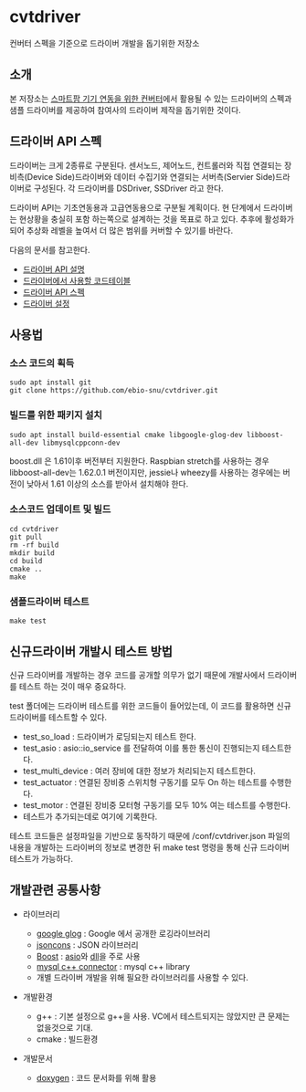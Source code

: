 # cvtdriver
컨버터 스펙을 기준으로 드라이버 개발을 돕기위한 저장소

## 소개
본 저장소는 [스마트팜 기기 연동을 위한 컨버터](https://github.com/ebio-snu/stdcvt)에서 활용될 수 있는 드라이버의 스펙과 샘플 드라이버를 제공하여 참여사의 드라이버 제작을 돕기위한 것이다.

## 드라이버 API 스펙

드라이버는 크게 2종류로 구분된다. 센서노드, 제어노드, 컨트롤러와 직접 연결되는 장비측(Device Side)드라이버와 데이터 수집기와 연결되는 서버측(Servier Side)드라이버로 구성된다. 각 드라이버를 DSDriver, SSDriver 라고 한다.

드라이버 API는 기초연동용과 고급연동용으로 구분될 계획이다. 현 단계에서 드라이버는 현상황을 충실히 포함
하는쪽으로 설계하는 것을 목표로 하고 있다. 추후에 활성화가 되어 추상화 레벨을 높여서 더 많은 범위를 커버할 수 있기를 바란다.

다음의 문서를 참고한다.
* [드라이버 API 설명](doc/driver_api.md)
* [드라이버에서 사용할 코드테이블](doc/code_table.md)
* [드라이버 API 스펙](https://ebio-snu.github.io/cvtdriver/)
* [드라이버 설정](doc/driver_config.md)


## 사용법
### 소스 코드의 획득
```
sudo apt install git
git clone https://github.com/ebio-snu/cvtdriver.git
```

### 빌드를 위한 패키지 설치
```
sudo apt install build-essential cmake libgoogle-glog-dev libboost-all-dev libmysqlcppconn-dev
```
boost.dll 은 1.61이후 버전부터 지원한다. Raspbian stretch를 사용하는 경우 libboost-all-dev는 1.62.0.1 버전이지만, jessie나 wheezy를 사용하는 경우에는 버전이 낮아서 1.61 이상의 소스를 받아서 설치해야 한다. 

### 소스코드 업데이트 및 빌드
```
cd cvtdriver
git pull
rm -rf build
mkdir build
cd build
cmake ..
make
```

### 샘플드라이버 테스트
```
make test
```

## 신규드라이버 개발시 테스트 방법

신규 드라이버를 개발하는 경우 코드를 공개할 의무가 없기 때문에 개발사에서 드라이버를 테스트 하는 것이 매우 중요하다.

test 폴더에는 드라이버 테스트를 위한 코드들이 들어있는데, 이 코드를 활용하면 신규 드라이버를 테스트할 수 있다. 
* test_so_load : 드라이버가 로딩되는지 테스트 한다.
* test_asio : asio::io_service 를 전달하여 이를 통한 통신이 진행되는지 테스트한다.
* test_multi_device : 여러 장비에 대한 정보가 처리되는지 테스트한다.
* test_actuator : 연결된 장비중 스위치형 구동기를 모두 On 하는 테스트를 수행한다.
* test_motor : 연결된 장비중 모터형 구동기를 모두 10% 여는 테스트를 수행한다.
* 테스트가 추가되는데로 여기에 기록한다.

테스트 코드들은 설정파일을 기반으로 동작하기 때문에 /conf/cvtdriver.json 파일의 내용을 개발하는 드라이버의 정보로 변경한 뒤 make test 명령을 통해 신규 드라이버 테스트가 가능하다.


## 개발관련 공통사항
* 라이브러리
  * [google glog](https://github.com/google/glog) : Google 에서 공개한 로깅라이브러리
  * [jsoncons](https://danielaparker.github.io/jsoncons/) : JSON 라이브러리
  * [Boost](http://www.boost.org/) : [asio](https://think-async.com/)와 [dll](http://www.boost.org/doc/libs/1_65_1/doc/html/boost_dll.html)을 주로 사용
  * [mysql c++ connector](https://dev.mysql.com/doc/connector-cpp/en/) : mysql c++ library
  * 개별 드라이버 개발을 위해 필요한 라이브러리를 사용할 수 있다.

* 개발환경
  * g++ : 기본 설정으로 g++을 사용. VC에서 테스트되지는 않았지만 큰 문제는 없을것으로 기대.
  * cmake : 빌드환경

* 개발문서
  * [doxygen](http://www.stack.nl/~dimitri/doxygen/) : 코드 문서화를 위해 활용
